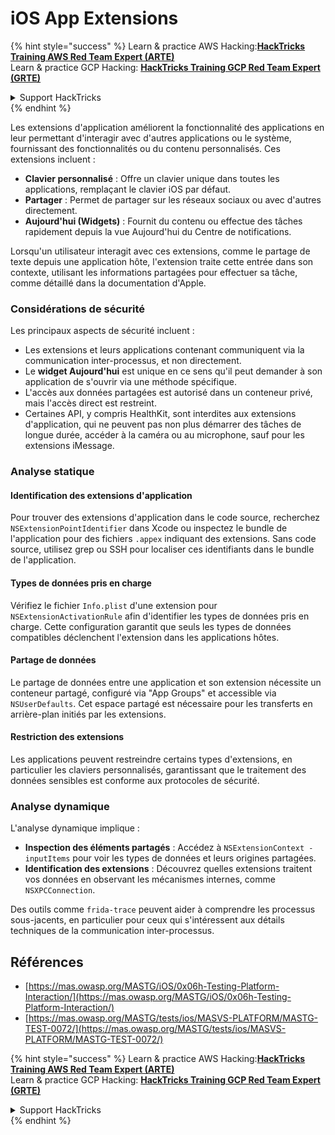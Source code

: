 # iOS App Extensions

{% hint style="success" %}
Learn & practice AWS Hacking:<img src="/.gitbook/assets/arte.png" alt="" data-size="line">[**HackTricks Training AWS Red Team Expert (ARTE)**](https://training.hacktricks.xyz/courses/arte)<img src="/.gitbook/assets/arte.png" alt="" data-size="line">\
Learn & practice GCP Hacking: <img src="/.gitbook/assets/grte.png" alt="" data-size="line">[**HackTricks Training GCP Red Team Expert (GRTE)**<img src="/.gitbook/assets/grte.png" alt="" data-size="line">](https://training.hacktricks.xyz/courses/grte)

<details>

<summary>Support HackTricks</summary>

* Check the [**subscription plans**](https://github.com/sponsors/carlospolop)!
* **Join the** 💬 [**Discord group**](https://discord.gg/hRep4RUj7f) or the [**telegram group**](https://t.me/peass) or **follow** us on **Twitter** 🐦 [**@hacktricks\_live**](https://twitter.com/hacktricks\_live)**.**
* **Share hacking tricks by submitting PRs to the** [**HackTricks**](https://github.com/carlospolop/hacktricks) and [**HackTricks Cloud**](https://github.com/carlospolop/hacktricks-cloud) github repos.

</details>
{% endhint %}

Les extensions d'application améliorent la fonctionnalité des applications en leur permettant d'interagir avec d'autres applications ou le système, fournissant des fonctionnalités ou du contenu personnalisés. Ces extensions incluent :

- **Clavier personnalisé** : Offre un clavier unique dans toutes les applications, remplaçant le clavier iOS par défaut.
- **Partager** : Permet de partager sur les réseaux sociaux ou avec d'autres directement.
- **Aujourd'hui (Widgets)** : Fournit du contenu ou effectue des tâches rapidement depuis la vue Aujourd'hui du Centre de notifications.

Lorsqu'un utilisateur interagit avec ces extensions, comme le partage de texte depuis une application hôte, l'extension traite cette entrée dans son contexte, utilisant les informations partagées pour effectuer sa tâche, comme détaillé dans la documentation d'Apple.

### **Considérations de sécurité**

Les principaux aspects de sécurité incluent :

- Les extensions et leurs applications contenant communiquent via la communication inter-processus, et non directement.
- Le **widget Aujourd'hui** est unique en ce sens qu'il peut demander à son application de s'ouvrir via une méthode spécifique.
- L'accès aux données partagées est autorisé dans un conteneur privé, mais l'accès direct est restreint.
- Certaines API, y compris HealthKit, sont interdites aux extensions d'application, qui ne peuvent pas non plus démarrer des tâches de longue durée, accéder à la caméra ou au microphone, sauf pour les extensions iMessage.

### Analyse statique

#### **Identification des extensions d'application**

Pour trouver des extensions d'application dans le code source, recherchez `NSExtensionPointIdentifier` dans Xcode ou inspectez le bundle de l'application pour des fichiers `.appex` indiquant des extensions. Sans code source, utilisez grep ou SSH pour localiser ces identifiants dans le bundle de l'application.

#### **Types de données pris en charge**

Vérifiez le fichier `Info.plist` d'une extension pour `NSExtensionActivationRule` afin d'identifier les types de données pris en charge. Cette configuration garantit que seuls les types de données compatibles déclenchent l'extension dans les applications hôtes.

#### **Partage de données**

Le partage de données entre une application et son extension nécessite un conteneur partagé, configuré via "App Groups" et accessible via `NSUserDefaults`. Cet espace partagé est nécessaire pour les transferts en arrière-plan initiés par les extensions.

#### **Restriction des extensions**

Les applications peuvent restreindre certains types d'extensions, en particulier les claviers personnalisés, garantissant que le traitement des données sensibles est conforme aux protocoles de sécurité.

### Analyse dynamique

L'analyse dynamique implique :

- **Inspection des éléments partagés** : Accédez à `NSExtensionContext - inputItems` pour voir les types de données et leurs origines partagées.
- **Identification des extensions** : Découvrez quelles extensions traitent vos données en observant les mécanismes internes, comme `NSXPCConnection`.

Des outils comme `frida-trace` peuvent aider à comprendre les processus sous-jacents, en particulier pour ceux qui s'intéressent aux détails techniques de la communication inter-processus.

## Références
* [https://mas.owasp.org/MASTG/iOS/0x06h-Testing-Platform-Interaction/](https://mas.owasp.org/MASTG/iOS/0x06h-Testing-Platform-Interaction/)
* [https://mas.owasp.org/MASTG/tests/ios/MASVS-PLATFORM/MASTG-TEST-0072/](https://mas.owasp.org/MASTG/tests/ios/MASVS-PLATFORM/MASTG-TEST-0072/)

{% hint style="success" %}
Learn & practice AWS Hacking:<img src="/.gitbook/assets/arte.png" alt="" data-size="line">[**HackTricks Training AWS Red Team Expert (ARTE)**](https://training.hacktricks.xyz/courses/arte)<img src="/.gitbook/assets/arte.png" alt="" data-size="line">\
Learn & practice GCP Hacking: <img src="/.gitbook/assets/grte.png" alt="" data-size="line">[**HackTricks Training GCP Red Team Expert (GRTE)**<img src="/.gitbook/assets/grte.png" alt="" data-size="line">](https://training.hacktricks.xyz/courses/grte)

<details>

<summary>Support HackTricks</summary>

* Check the [**subscription plans**](https://github.com/sponsors/carlospolop)!
* **Join the** 💬 [**Discord group**](https://discord.gg/hRep4RUj7f) or the [**telegram group**](https://t.me/peass) or **follow** us on **Twitter** 🐦 [**@hacktricks\_live**](https://twitter.com/hacktricks\_live)**.**
* **Share hacking tricks by submitting PRs to the** [**HackTricks**](https://github.com/carlospolop/hacktricks) and [**HackTricks Cloud**](https://github.com/carlospolop/hacktricks-cloud) github repos.

</details>
{% endhint %}
